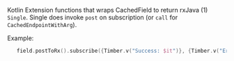 Kotlin Extension functions that wraps CachedField to return rxJava (1) `Single`.
Single does invoke `post` on subscription (or `call` for `CachedEndpointWithArg`).
 
 Example:
 ```kotlin
	field.postToRx().subscribe({Timber.v("Success: $it")}, {Timber.v("Error: $it")})
 ```